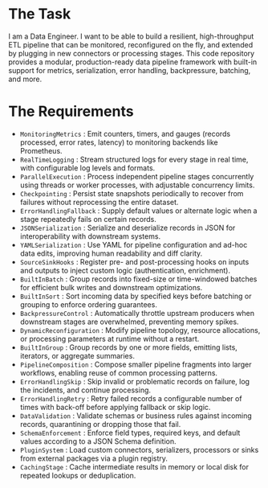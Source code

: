 # The Task

I am a Data Engineer. I want to be able to build a resilient, high-throughput ETL pipeline that can be monitored, reconfigured on the fly, and extended by plugging in new connectors or processing stages. This code repository provides a modular, production-ready data pipeline framework with built-in support for metrics, serialization, error handling, backpressure, batching, and more.

# The Requirements

* `MonitoringMetrics`       : Emit counters, timers, and gauges (records processed, error rates, latency) to monitoring backends like Prometheus.  
* `RealTimeLogging`         : Stream structured logs for every stage in real time, with configurable log levels and formats.  
* `ParallelExecution`       : Process independent pipeline stages concurrently using threads or worker processes, with adjustable concurrency limits.  
* `Checkpointing`           : Persist state snapshots periodically to recover from failures without reprocessing the entire dataset.  
* `ErrorHandlingFallback`   : Supply default values or alternate logic when a stage repeatedly fails on certain records.  
* `JSONSerialization`       : Serialize and deserialize records in JSON for interoperability with downstream systems.  
* `YAMLSerialization`       : Use YAML for pipeline configuration and ad-hoc data edits, improving human readability and diff clarity.  
* `SourceSinkHooks`         : Register pre- and post-processing hooks on inputs and outputs to inject custom logic (authentication, enrichment).  
* `BuiltInBatch`            : Group records into fixed-size or time-windowed batches for efficient bulk writes and downstream optimizations.  
* `BuiltInSort`             : Sort incoming data by specified keys before batching or grouping to enforce ordering guarantees.  
* `BackpressureControl`     : Automatically throttle upstream producers when downstream stages are overwhelmed, preventing memory spikes.  
* `DynamicReconfiguration`  : Modify pipeline topology, resource allocations, or processing parameters at runtime without a restart.  
* `BuiltInGroup`            : Group records by one or more fields, emitting lists, iterators, or aggregate summaries.  
* `PipelineComposition`     : Compose smaller pipeline fragments into larger workflows, enabling reuse of common processing patterns.  
* `ErrorHandlingSkip`       : Skip invalid or problematic records on failure, log the incidents, and continue processing.  
* `ErrorHandlingRetry`      : Retry failed records a configurable number of times with back-off before applying fallback or skip logic.  
* `DataValidation`          : Validate schemas or business rules against incoming records, quarantining or dropping those that fail.  
* `SchemaEnforcement`       : Enforce field types, required keys, and default values according to a JSON Schema definition.  
* `PluginSystem`            : Load custom connectors, serializers, processors or sinks from external packages via a plugin registry.  
* `CachingStage`            : Cache intermediate results in memory or local disk for repeated lookups or deduplication.  

